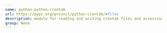 ```yaml
---
name: python-python-crontab
url: https://pypi.org/project/python-crontab/#files
description: module for reading and writing crontab files and accessing the system cron automatically and simply using a direct API. URL : https://pypi.org/project/python-crontab/#files Groups : None
group: None
---
```

